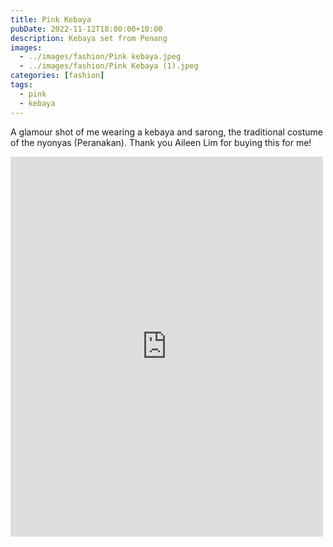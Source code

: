 ```yaml
---
title: Pink Kebaya
pubDate: 2022-11-12T18:00:00+10:00
description: Kebaya set from Penang
images:
  - ../images/fashion/Pink kebaya.jpeg
  - ../images/fashion/Pink Kebaya (1).jpeg
categories: [fashion]
tags:
  - pink
  - kebaya
---
```


A glamour shot of me wearing a kebaya and sarong, the traditional costume of the nyonyas (Peranakan). Thank you Aileen Lim for buying this for me!

<iframe src="https://www.facebook.com/plugins/post.php?href=https%3A%2F%2Fwww.facebook.com%2Fchris1.tham%2Fposts%2Fpfbid02XHDFKkG8HVWkvBB8LH8rB7rFKz93MguP4KWMdyBhRjx1wyKztsDeN67wRQhnm5L9l&show_text=true&width=500" width="500" height="608" style="border:none;overflow:hidden" scrolling="no" frameborder="0" allowfullscreen="true" allow="autoplay; clipboard-write; encrypted-media; picture-in-picture; web-share"></iframe>
